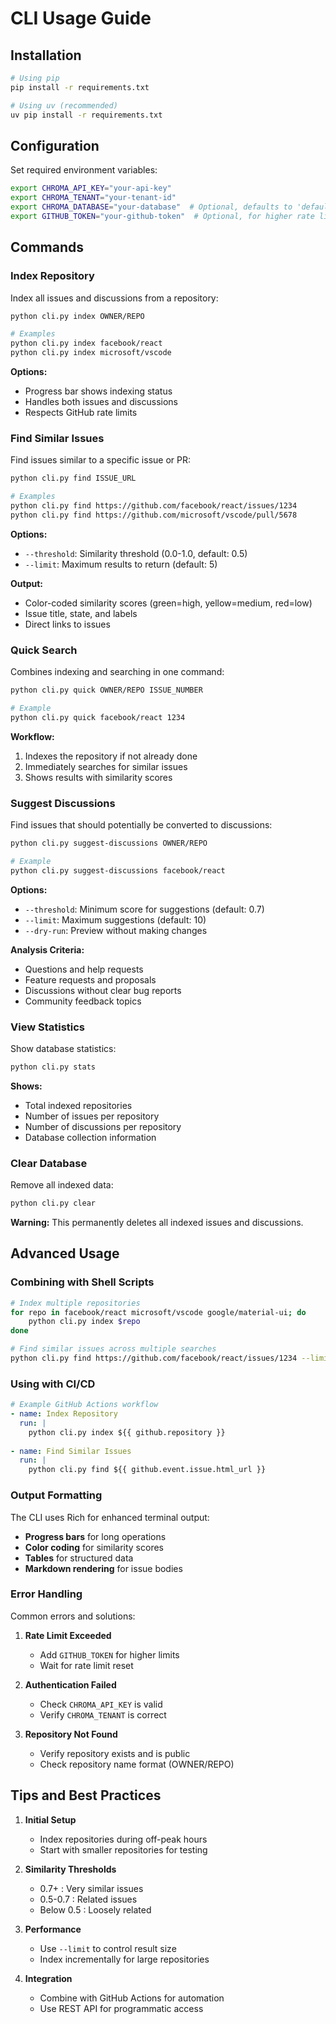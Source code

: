 # CLI Usage Guide

## Installation

```bash
# Using pip
pip install -r requirements.txt

# Using uv (recommended)
uv pip install -r requirements.txt
```

## Configuration

Set required environment variables:

```bash
export CHROMA_API_KEY="your-api-key"
export CHROMA_TENANT="your-tenant-id"
export CHROMA_DATABASE="your-database"  # Optional, defaults to 'default_database'
export GITHUB_TOKEN="your-github-token"  # Optional, for higher rate limits
```

## Commands

### Index Repository

Index all issues and discussions from a repository:

```bash
python cli.py index OWNER/REPO

# Examples
python cli.py index facebook/react
python cli.py index microsoft/vscode
```

**Options:**
- Progress bar shows indexing status
- Handles both issues and discussions
- Respects GitHub rate limits

### Find Similar Issues

Find issues similar to a specific issue or PR:

```bash
python cli.py find ISSUE_URL

# Examples
python cli.py find https://github.com/facebook/react/issues/1234
python cli.py find https://github.com/microsoft/vscode/pull/5678
```

**Options:**
- `--threshold`: Similarity threshold (0.0-1.0, default: 0.5)
- `--limit`: Maximum results to return (default: 5)

**Output:**
- Color-coded similarity scores (green=high, yellow=medium, red=low)
- Issue title, state, and labels
- Direct links to issues

### Quick Search

Combines indexing and searching in one command:

```bash
python cli.py quick OWNER/REPO ISSUE_NUMBER

# Example
python cli.py quick facebook/react 1234
```

**Workflow:**
1. Indexes the repository if not already done
2. Immediately searches for similar issues
3. Shows results with similarity scores

### Suggest Discussions

Find issues that should potentially be converted to discussions:

```bash
python cli.py suggest-discussions OWNER/REPO

# Example
python cli.py suggest-discussions facebook/react
```

**Options:**
- `--threshold`: Minimum score for suggestions (default: 0.7)
- `--limit`: Maximum suggestions (default: 10)
- `--dry-run`: Preview without making changes

**Analysis Criteria:**
- Questions and help requests
- Feature requests and proposals
- Discussions without clear bug reports
- Community feedback topics

### View Statistics

Show database statistics:

```bash
python cli.py stats
```

**Shows:**
- Total indexed repositories
- Number of issues per repository
- Number of discussions per repository
- Database collection information

### Clear Database

Remove all indexed data:

```bash
python cli.py clear
```

**Warning:** This permanently deletes all indexed issues and discussions.

## Advanced Usage

### Combining with Shell Scripts

```bash
# Index multiple repositories
for repo in facebook/react microsoft/vscode google/material-ui; do
    python cli.py index $repo
done

# Find similar issues across multiple searches
python cli.py find https://github.com/facebook/react/issues/1234 --limit 10
```

### Using with CI/CD

```yaml
# Example GitHub Actions workflow
- name: Index Repository
  run: |
    python cli.py index ${{ github.repository }}
    
- name: Find Similar Issues
  run: |
    python cli.py find ${{ github.event.issue.html_url }}
```

### Output Formatting

The CLI uses Rich for enhanced terminal output:
- **Progress bars** for long operations
- **Color coding** for similarity scores
- **Tables** for structured data
- **Markdown rendering** for issue bodies

### Error Handling

Common errors and solutions:

1. **Rate Limit Exceeded**
   - Add `GITHUB_TOKEN` for higher limits
   - Wait for rate limit reset

2. **Authentication Failed**
   - Check `CHROMA_API_KEY` is valid
   - Verify `CHROMA_TENANT` is correct

3. **Repository Not Found**
   - Verify repository exists and is public
   - Check repository name format (OWNER/REPO)

## Tips and Best Practices

1. **Initial Setup**
   - Index repositories during off-peak hours
   - Start with smaller repositories for testing

2. **Similarity Thresholds**
   - 0.7+ : Very similar issues
   - 0.5-0.7 : Related issues
   - Below 0.5 : Loosely related

3. **Performance**
   - Use `--limit` to control result size
   - Index incrementally for large repositories

4. **Integration**
   - Combine with GitHub Actions for automation
   - Use REST API for programmatic access